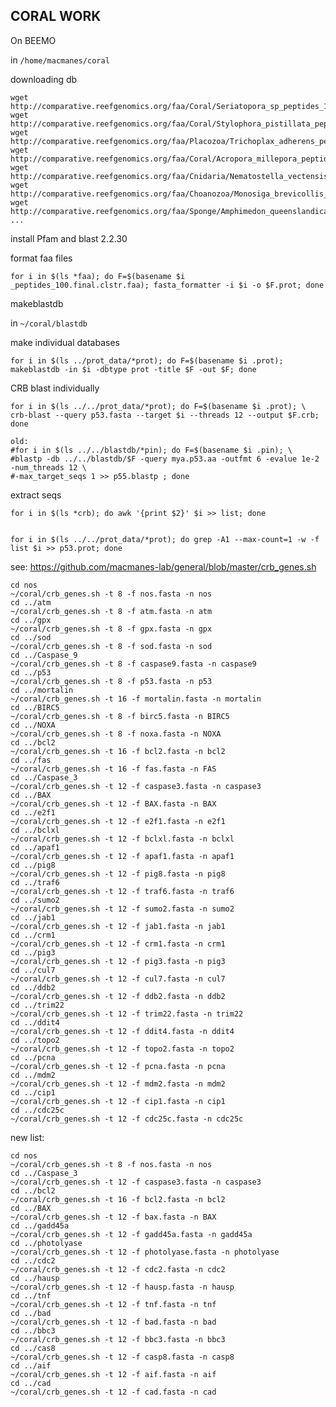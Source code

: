 **CORAL WORK**
--

On BEEMO

in `/home/macmanes/coral`

downloading db
    
    wget http://comparative.reefgenomics.org/faa/Coral/Seriatopora_sp_peptides_100.final.clstr.faa
    wget http://comparative.reefgenomics.org/faa/Coral/Stylophora_pistillata_peptides_100.final.clstr.faa
    wget http://comparative.reefgenomics.org/faa/Placozoa/Trichoplax_adherens_peptides_100.final.clstr.faa
    wget http://comparative.reefgenomics.org/faa/Coral/Acropora_millepora_peptides_100.final.clstr.faa
    wget http://comparative.reefgenomics.org/faa/Cnidaria/Nematostella_vectensis_peptides_100.final.clstr.faa
    wget http://comparative.reefgenomics.org/faa/Choanozoa/Monosiga_brevicollis_peptides_100.final.clstr.faa
    wget http://comparative.reefgenomics.org/faa/Sponge/Amphimedon_queenslandica_peptides_100.final.clstr.faa
	...


install Pfam and blast 2.2.30


format faa files

	for i in $(ls *faa); do F=$(basename $i _peptides_100.final.clstr.faa); fasta_formatter -i $i -o $F.prot; done

makeblastdb

in `~/coral/blastdb`
	
make individual databases

	for i in $(ls ../prot_data/*prot); do F=$(basename $i .prot); makeblastdb -in $i -dbtype prot -title $F -out $F; done
	


CRB blast individually

	
	for i in $(ls ../../prot_data/*prot); do F=$(basename $i .prot); \
	crb-blast --query p53.fasta --target $i --threads 12 --output $F.crb; done

	old:
	#for i in $(ls ../../blastdb/*pin); do F=$(basename $i .pin); \
	#blastp -db ../../blastdb/$F -query mya.p53.aa -outfmt 6 -evalue 1e-2 -num_threads 12 \
	#-max_target_seqs 1 >> p55.blastp ; done
	

extract seqs

	for i in $(ls *crb); do awk '{print $2}' $i >> list; done
	

	for i in $(ls ../../prot_data/*prot); do grep -A1 --max-count=1 -w -f list $i >> p53.prot; done	

see: https://github.com/macmanes-lab/general/blob/master/crb_genes.sh


	cd nos
	~/coral/crb_genes.sh -t 8 -f nos.fasta -n nos
	cd ../atm
	~/coral/crb_genes.sh -t 8 -f atm.fasta -n atm
	cd ../gpx
	~/coral/crb_genes.sh -t 8 -f gpx.fasta -n gpx
	cd ../sod
	~/coral/crb_genes.sh -t 8 -f sod.fasta -n sod
	cd ../Caspase_9
	~/coral/crb_genes.sh -t 8 -f caspase9.fasta -n caspase9
	cd ../p53
	~/coral/crb_genes.sh -t 8 -f p53.fasta -n p53
	cd ../mortalin
	~/coral/crb_genes.sh -t 16 -f mortalin.fasta -n mortalin
	cd ../BIRC5
	~/coral/crb_genes.sh -t 8 -f birc5.fasta -n BIRC5
	cd ../NOXA
	~/coral/crb_genes.sh -t 8 -f noxa.fasta -n NOXA
	cd ../bcl2
	~/coral/crb_genes.sh -t 16 -f bcl2.fasta -n bcl2
	cd ../fas
	~/coral/crb_genes.sh -t 16 -f fas.fasta -n FAS
	cd ../Caspase_3
	~/coral/crb_genes.sh -t 12 -f caspase3.fasta -n caspase3
	cd ../BAX
	~/coral/crb_genes.sh -t 12 -f BAX.fasta -n BAX
	cd ../e2f1
	~/coral/crb_genes.sh -t 12 -f e2f1.fasta -n e2f1
	cd ../bclxl
	~/coral/crb_genes.sh -t 12 -f bclxl.fasta -n bclxl
	cd ../apaf1
	~/coral/crb_genes.sh -t 12 -f apaf1.fasta -n apaf1
	cd ../pig8
	~/coral/crb_genes.sh -t 12 -f pig8.fasta -n pig8
	cd ../traf6
	~/coral/crb_genes.sh -t 12 -f traf6.fasta -n traf6
	cd ../sumo2
	~/coral/crb_genes.sh -t 12 -f sumo2.fasta -n sumo2
	cd ../jab1
	~/coral/crb_genes.sh -t 12 -f jab1.fasta -n jab1
	cd ../crm1
	~/coral/crb_genes.sh -t 12 -f crm1.fasta -n crm1
	cd ../pig3
	~/coral/crb_genes.sh -t 12 -f pig3.fasta -n pig3
	cd ../cul7
	~/coral/crb_genes.sh -t 12 -f cul7.fasta -n cul7
	cd ../ddb2
	~/coral/crb_genes.sh -t 12 -f ddb2.fasta -n ddb2
	cd ../trim22
	~/coral/crb_genes.sh -t 12 -f trim22.fasta -n trim22
	cd ../ddit4
	~/coral/crb_genes.sh -t 12 -f ddit4.fasta -n ddit4
	cd ../topo2
	~/coral/crb_genes.sh -t 12 -f topo2.fasta -n topo2
	cd ../pcna
	~/coral/crb_genes.sh -t 12 -f pcna.fasta -n pcna
	cd ../mdm2
	~/coral/crb_genes.sh -t 12 -f mdm2.fasta -n mdm2
	cd ../cip1
	~/coral/crb_genes.sh -t 12 -f cip1.fasta -n cip1
	cd ../cdc25c
	~/coral/crb_genes.sh -t 12 -f cdc25c.fasta -n cdc25c

new list:

	

	cd nos
	~/coral/crb_genes.sh -t 8 -f nos.fasta -n nos
	cd ../Caspase_3
	~/coral/crb_genes.sh -t 12 -f caspase3.fasta -n caspase3
	cd ../bcl2
	~/coral/crb_genes.sh -t 16 -f bcl2.fasta -n bcl2
	cd ../BAX
	~/coral/crb_genes.sh -t 12 -f bax.fasta -n BAX
	cd ../gadd45a
	~/coral/crb_genes.sh -t 12 -f gadd45a.fasta -n gadd45a
	cd ../photolyase
	~/coral/crb_genes.sh -t 12 -f photolyase.fasta -n photolyase
	cd ../cdc2
	~/coral/crb_genes.sh -t 12 -f cdc2.fasta -n cdc2
	cd ../hausp
	~/coral/crb_genes.sh -t 12 -f hausp.fasta -n hausp
	cd ../tnf
	~/coral/crb_genes.sh -t 12 -f tnf.fasta -n tnf
	cd ../bad
	~/coral/crb_genes.sh -t 12 -f bad.fasta -n bad
	cd ../bbc3
	~/coral/crb_genes.sh -t 12 -f bbc3.fasta -n bbc3
	cd ../cas8
	~/coral/crb_genes.sh -t 12 -f casp8.fasta -n casp8
	cd ../aif
	~/coral/crb_genes.sh -t 12 -f aif.fasta -n aif
	cd ../cad
	~/coral/crb_genes.sh -t 12 -f cad.fasta -n cad





































